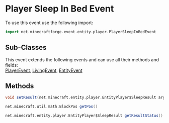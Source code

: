 # Player Sleep In Bed Event

To use this event use the following import:
```groovy
import net.minecraftforge.event.entity.player.PlayerSleepInBedEvent
```

## Sub-Classes
This event extends the following events and can use all their methods and fields: <br>
[PlayerEvent](player_event/player_event.md), [LivingEvent](living_event/living_event.md), [EntityEvent](entity_event/entity_event.md)

## Methods
```groovy
void setResult(net.minecraft.entity.player.EntityPlayer$SleepResult arg0)
```

```groovy
net.minecraft.util.math.BlockPos getPos()
```

```groovy
net.minecraft.entity.player.EntityPlayer$SleepResult getResultStatus()
```
